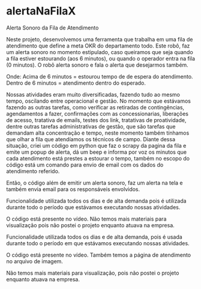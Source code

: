 # alertaNaFilaX

Alerta Sonoro da Fila de Atendimento

Neste projeto, desenvolvemos uma ferramenta que trabalha em uma fila de atendimento que define a meta OKR do departamento todo.
Este robô, faz um alerta sonoro no momento estipulado, caso queiramos que seja quando a fila estiver estourando (aos 6 minutos), ou quando o operador entra na fila (0 minutos).
O robô alerta sonoro e fala o alerta que desejarmos também. 

Onde: 
Acima de 6 minutos = estourou tempo de de espera do atendimento. 
Dentro de 6 minutos = atendimento dentro do esperado.

Nossas atividades eram muito diversificadas, fazendo tudo ao mesmo tempo, oscilando entre operacional e gestão.
No momento que estávamos fazendo as outras tarefas, como verificar as retiradas de contingências, agendamentos a fazer, confirmações com as concessionarias, liberações de acesso, tratativa de emails, testes dos link, tratativas de proatividade, dentre outras tarefas administrativas de gestão, que são tarefas que demandam alta concentração e tempo, neste momento também tínhamos que olhar a fila que atendíamos os técnicos de campo. 
Diante dessa situação, criei um código em python que faz o scrapy da pagina da fila e emite um popup de alerta, dá um beep e informa por voz os minutos que cada atendimento está prestes a estourar o tempo, também no escopo do código está um comando para envio de email com os dados do atendimento referido. 

Então, o código além de emitir um alerta sonoro, faz um alerta na tela e também envia email para os responsáveis envolvidos. 

Funcionalidade utilizada todos os dias e de alta demanda pois é utilizada durante todo o período que estávamos executando nossas atividades.

O código está presente no vídeo. 
Não temos mais materiais para visualização pois não postei o projeto enquanto atuava na empresa.

Funcionalidade utilizada todos os dias e de alta demanda, pois é usada durante todo o período em que estávamos executando nossas atividades.

O código está presente no vídeo.
Também temos a página de atendimento no arquivo de imagem.

Não temos mais materiais para visualização, pois não postei o projeto enquanto atuava na empresa.
